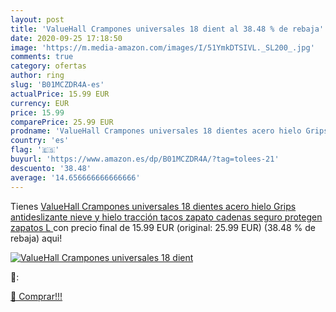 ```yaml
---
layout: post
title: 'ValueHall Crampones universales 18 dient al 38.48 % de rebaja'
date: 2020-09-25 17:18:50
image: 'https://m.media-amazon.com/images/I/51YmkDTSIVL._SL200_.jpg'
comments: true
category: ofertas
author: ring
slug: 'B01MCZDR4A-es'
actualPrice: 15.99 EUR
currency: EUR
price: 15.99
comparePrice: 25.99 EUR
prodname: 'ValueHall Crampones universales 18 dientes acero hielo Grips antideslizante nieve y hielo tracción tacos zapato cadenas seguro protegen zapatos  L '
country: 'es'
flag: '🇪🇸'
buyurl: 'https://www.amazon.es/dp/B01MCZDR4A/?tag=tolees-21'
descuento: '38.48'
average: '14.656666666666666'
---
```


Tienes [ValueHall Crampones universales 18 dientes acero hielo Grips antideslizante nieve y hielo tracción tacos zapato cadenas seguro protegen zapatos  L ](https://www.amazon.es/dp/B01MCZDR4A/?tag=tolees-21) con precio final de  15.99 EUR (original: 25.99 EUR) (38.48 %  de rebaja) aqui!

[![ValueHall Crampones universales 18 dient](https://m.media-amazon.com/images/I/51YmkDTSIVL._SL200_.jpg)](https://www.amazon.es/dp/B01MCZDR4A/?tag=tolees-21)

🔎:


[🛒 Comprar!!!](https://www.amazon.es/dp/B01MCZDR4A/?tag=tolees-21)
